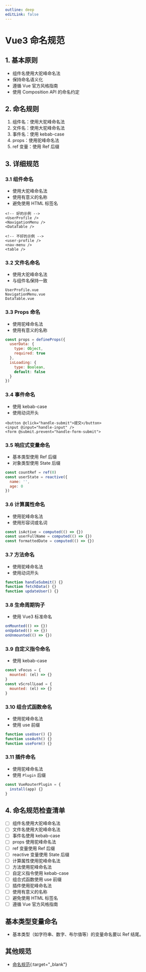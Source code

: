 ```yaml
---
outline: deep
editLink: false
---
```


# Vue3 命名规范

## 1. 基本原则
- 组件名使用大驼峰命名法
- 保持命名语义化
- 遵循 Vue 官方风格指南
- 使用 Composition API 的命名约定

## 2. 命名规则
1. 组件名：使用大驼峰命名法
2. 文件名：使用大驼峰命名法
3. 事件名：使用 kebab-case
4. props：使用驼峰命名法
5. ref 变量：使用 Ref 后缀

## 3. 详细规范

### 3.1 组件命名
- 使用大驼峰命名法
- 使用有意义的名称
- 避免使用 HTML 标签名
```vue
<!-- 好的示例 -->
<UserProfile />
<NavigationMenu />
<DataTable />

<!-- 不好的示例 -->
<user-profile />
<nav-menu />
<table />
```

### 3.2 文件名命名
- 使用大驼峰命名法
- 与组件名保持一致
```
UserProfile.vue
NavigationMenu.vue
DataTable.vue
```

### 3.3 Props 命名
- 使用驼峰命名法
- 使用有意义的名称
```javascript
const props = defineProps({
  userData: {
    type: Object,
    required: true
  },
  isLoading: {
    type: Boolean,
    default: false
  }
})
```

### 3.4 事件命名
- 使用 kebab-case
- 使用动词开头
```vue
<button @click="handle-submit">提交</button>
<input @input="handle-input" />
<form @submit.prevent="handle-form-submit">
```

### 3.5 响应式变量命名
- 基本类型使用 Ref 后缀
- 对象类型使用 State 后缀
```javascript
const countRef = ref(0)
const userState = reactive({
  name: '',
  age: 0
})
```

### 3.6 计算属性命名
- 使用驼峰命名法
- 使用形容词或名词
```javascript
const isActive = computed(() => {})
const userFullName = computed(() => {})
const formattedDate = computed(() => {})
```

### 3.7 方法命名
- 使用驼峰命名法
- 使用动词开头
```javascript
function handleSubmit() {}
function fetchData() {}
function updateUser() {}
```

### 3.8 生命周期钩子
- 使用 Vue3 标准命名
```javascript
onMounted(() => {})
onUpdated(() => {})
onUnmounted(() => {})
```

### 3.9 自定义指令命名
- 使用 kebab-case
```javascript
const vFocus = {
  mounted: (el) => {}
}
const vScrollLoad = {
  mounted: (el) => {}
}
```

### 3.10 组合式函数命名
- 使用驼峰命名法
- 使用 use 前缀
```javascript
function useUser() {}
function useAuth() {}
function useForm() {}
```

### 3.11 插件命名
- 使用驼峰命名法
- 使用 `Plugin` 后缀
```javascript
const VueRouterPlugin = {
  install(app) {}
}
```

## 4. 命名规范检查清单

- [ ] 组件名使用大驼峰命名法
- [ ] 文件名使用大驼峰命名法
- [ ] 事件名使用 kebab-case
- [ ] props 使用驼峰命名法
- [ ] ref 变量使用 Ref 后缀
- [ ] reactive 变量使用 State 后缀
- [ ] 计算属性使用驼峰命名法
- [ ] 方法使用驼峰命名法
- [ ] 自定义指令使用 kebab-case
- [ ] 组合式函数使用 use 前缀
- [ ] 插件使用驼峰命名法
- [ ] 使用有意义的名称
- [ ] 避免使用 HTML 标签名
- [ ] 遵循 Vue 官方风格指南 

## 基本类型变量命名

- 基本类型（如字符串、数字、布尔值等）的变量命名要以 Ref 结尾。

## 其他规范

- [命名规范](/frontend/index/javascript/naming-style.md){:target="_blank"} 